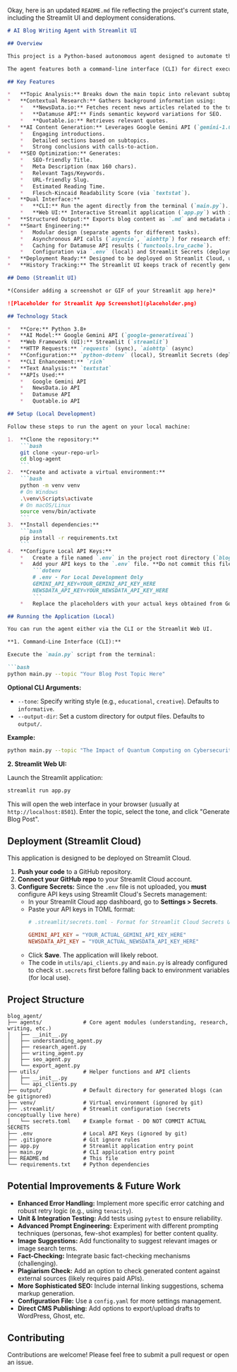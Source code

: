 Okay, here is an updated `README.md` file reflecting the project's current state, including the Streamlit UI and deployment considerations.

```markdown
# AI Blog Writing Agent with Streamlit UI

## Overview

This project is a Python-based autonomous agent designed to automate the process of generating SEO-optimized blog posts. Given a topic, it performs contextual research using public APIs, writes structured content using the Google Gemini API, optimizes it for search engines, and provides the output in both Markdown and JSON formats.

The agent features both a command-line interface (CLI) for direct execution and a user-friendly web interface built with Streamlit, allowing for easy interaction and history tracking.

## Key Features

*   **Topic Analysis:** Breaks down the main topic into relevant subtopics using AI.
*   **Contextual Research:** Gathers background information using:
    *   **NewsData.io:** Fetches recent news articles related to the topic.
    *   **Datamuse API:** Finds semantic keyword variations for SEO.
    *   **Quotable.io:** Retrieves relevant quotes.
*   **AI Content Generation:** Leverages Google Gemini API (`gemini-1.0-pro`) for:
    *   Engaging introductions.
    *   Detailed sections based on subtopics.
    *   Strong conclusions with calls-to-action.
*   **SEO Optimization:** Generates:
    *   SEO-friendly Title.
    *   Meta Description (max 160 chars).
    *   Relevant Tags/Keywords.
    *   URL-friendly Slug.
    *   Estimated Reading Time.
    *   Flesch-Kincaid Readability Score (via `textstat`).
*   **Dual Interface:**
    *   **CLI:** Run the agent directly from the terminal (`main.py`).
    *   **Web UI:** Interactive Streamlit application (`app.py`) with input fields, tone selection, and history.
*   **Structured Output:** Exports blog content as `.md` and metadata as `.json` in a structured output folder.
*   **Smart Engineering:**
    *   Modular design (separate agents for different tasks).
    *   Asynchronous API calls (`asyncio`, `aiohttp`) for research efficiency.
    *   Caching for Datamuse API results (`functools.lru_cache`).
    *   Configuration via `.env` (local) and Streamlit Secrets (deployment).
*   **Deployment Ready:** Designed to be deployed on Streamlit Cloud, using `st.secrets` for secure API key management.
*   **History Tracking:** The Streamlit UI keeps track of recently generated topics for easy reference and re-runs.

## Demo (Streamlit UI)

*(Consider adding a screenshot or GIF of your Streamlit app here)*

![Placeholder for Streamlit App Screenshot](placeholder.png)

## Technology Stack

*   **Core:** Python 3.8+
*   **AI Model:** Google Gemini API (`google-generativeai`)
*   **Web Framework (UI):** Streamlit (`streamlit`)
*   **HTTP Requests:** `requests` (sync), `aiohttp` (async)
*   **Configuration:** `python-dotenv` (local), Streamlit Secrets (deployed)
*   **CLI Enhancement:** `rich`
*   **Text Analysis:** `textstat`
*   **APIs Used:**
    *   Google Gemini API
    *   NewsData.io API
    *   Datamuse API
    *   Quotable.io API

## Setup (Local Development)

Follow these steps to run the agent on your local machine:

1.  **Clone the repository:**
    ```bash
    git clone <your-repo-url>
    cd blog-agent
    ```
2.  **Create and activate a virtual environment:**
    ```bash
    python -m venv venv
    # On Windows
    .\venv\Scripts\activate
    # On macOS/Linux
    source venv/bin/activate
    ```
3.  **Install dependencies:**
    ```bash
    pip install -r requirements.txt
    ```
4.  **Configure Local API Keys:**
    *   Create a file named `.env` in the project root directory (`blog_agent/`).
    *   Add your API keys to the `.env` file. **Do not commit this file to Git.**
        ```dotenv
        # .env - For Local Development Only
        GEMINI_API_KEY=YOUR_GEMINI_API_KEY_HERE
        NEWSDATA_API_KEY=YOUR_NEWSDATA_API_KEY_HERE
        ```
    *   Replace the placeholders with your actual keys obtained from Google AI Studio and NewsData.io.

## Running the Application (Local)

You can run the agent either via the CLI or the Streamlit Web UI.

**1. Command-Line Interface (CLI):**

Execute the `main.py` script from the terminal:

```bash
python main.py --topic "Your Blog Post Topic Here"
```

**Optional CLI Arguments:**

*   `--tone`: Specify writing style (e.g., `educational`, `creative`). Defaults to `informative`.
*   `--output-dir`: Set a custom directory for output files. Defaults to `output/`.

**Example:**

```bash
python main.py --topic "The Impact of Quantum Computing on Cybersecurity" --tone "technical"
```

**2. Streamlit Web UI:**

Launch the Streamlit application:

```bash
streamlit run app.py
```

This will open the web interface in your browser (usually at `http://localhost:8501`). Enter the topic, select the tone, and click "Generate Blog Post".

## Deployment (Streamlit Cloud)

This application is designed to be deployed on Streamlit Cloud.

1.  **Push your code** to a GitHub repository.
2.  **Connect your GitHub repo** to your Streamlit Cloud account.
3.  **Configure Secrets:** Since the `.env` file is not uploaded, you **must** configure API keys using Streamlit Cloud's Secrets management:
    *   In your Streamlit Cloud app dashboard, go to **Settings > Secrets**.
    *   Paste your API keys in TOML format:
        ```toml
        # .streamlit/secrets.toml - Format for Streamlit Cloud Secrets UI

        GEMINI_API_KEY = "YOUR_ACTUAL_GEMINI_API_KEY_HERE"
        NEWSDATA_API_KEY = "YOUR_ACTUAL_NEWSDATA_API_KEY_HERE"
        ```
    *   Click **Save**. The application will likely reboot.
    *   The code in `utils/api_clients.py` and `main.py` is already configured to check `st.secrets` first before falling back to environment variables (for local use).

## Project Structure

```
blog_agent/
├── agents/             # Core agent modules (understanding, research, writing, etc.)
│   ├── __init__.py
│   ├── understanding_agent.py
│   ├── research_agent.py
│   ├── writing_agent.py
│   ├── seo_agent.py
│   └── export_agent.py
├── utils/              # Helper functions and API clients
│   ├── __init__.py
│   └── api_clients.py
├── output/             # Default directory for generated blogs (can be gitignored)
├── venv/               # Virtual environment (ignored by git)
├── .streamlit/         # Streamlit configuration (secrets conceptually live here)
│   └── secrets.toml    # Example format - DO NOT COMMIT ACTUAL SECRETS
├── .env                # Local API Keys (ignored by git)
├── .gitignore          # Git ignore rules
├── app.py              # Streamlit application entry point
├── main.py             # CLI application entry point
├── README.md           # This file
└── requirements.txt    # Python dependencies
```

## Potential Improvements & Future Work

*   **Enhanced Error Handling:** Implement more specific error catching and robust retry logic (e.g., using `tenacity`).
*   **Unit & Integration Testing:** Add tests using `pytest` to ensure reliability.
*   **Advanced Prompt Engineering:** Experiment with different prompting techniques (personas, few-shot examples) for better content quality.
*   **Image Suggestions:** Add functionality to suggest relevant images or image search terms.
*   **Fact-Checking:** Integrate basic fact-checking mechanisms (challenging).
*   **Plagiarism Check:** Add an option to check generated content against external sources (likely requires paid APIs).
*   **More Sophisticated SEO:** Include internal linking suggestions, schema markup generation.
*   **Configuration File:** Use a `config.yaml` for more settings management.
*   **Direct CMS Publishing:** Add options to export/upload drafts to WordPress, Ghost, etc.

## Contributing

Contributions are welcome! Please feel free to submit a pull request or open an issue.